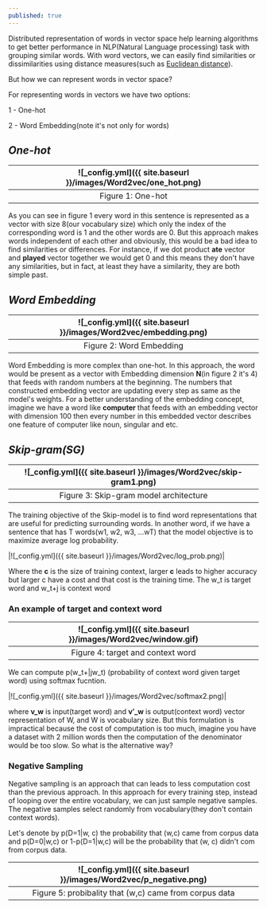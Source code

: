 ```yaml
---
published: true
---
```

Distributed representation of words in vector space help learning algorithms to get better performance in NLP(Natural Language processing) task with grouping similar words. With word vectors, we can easily find similarities or dissimilarities using distance measures(such as [Euclidean distance](https://en.wikipedia.org/wiki/Euclidean_distance)).

But how we can represent words in vector space?

For representing words in vectors we have two options:

1 - One-hot

2 - Word Embedding(note it's not only for words)


## _One-hot_

|![_config.yml]({{ site.baseurl }}/images/Word2vec/one_hot.png)|
|:--:| 
| Figure 1: One-hot|

As you can see in figure 1 every word in this sentence is represented as a vector with size 8(our vocabulary size) which only the index of the corresponding word is 1 and the other words are 0. But this approach makes words independent of each other and obviously, this would be a bad idea to find similarities or differences.
For instance, if we dot product **ate** vector and **played** vector together we would get 0 and this means they don't have any similarities, but in fact, at least they have a similarity, they are both simple past.

## _Word Embedding_

|![_config.yml]({{ site.baseurl }}/images/Word2vec/embedding.png)|
|:--:| 
| Figure 2: Word Embedding|

Word Embedding is more complex than one-hot. In this approach, the word would be present as a vector with Embedding dimension **N**(in figure 2 it's 4) that feeds with random numbers at the beginning. The numbers that constructed embedding vector are updating every step as same as the model's weights. For a better understanding of the embedding concept, imagine we have a word like **computer** that feeds with an embedding vector with dimension 100 then every number in this embedded vector describes one feature of computer like noun, singular and etc.


## _Skip-gram(SG)_

|![_config.yml]({{ site.baseurl }}/images/Word2vec/skip-gram1.png)|
|:--:| 
| Figure 3: Skip-gram model architecture|

The training objective of the Skip-model is to find word representations that are useful for 
predicting surrounding words. In another word, if we have a sentence that has T words(w1, w2, w3, ...wT) that the model objective is to maximize average log probability.

|![_config.yml]({{ site.baseurl }}/images/Word2vec/log_prob.png)|

Where the **c** is the size of training context, larger **c** leads to higher accuracy but larger c have a cost and that cost is the training time. The w_t is target word and w_t+j is context word

### An example of target and context word

|![_config.yml]({{ site.baseurl }}/images/Word2vec/window.gif)|
|:--:| 
|Figure 4: target and context word|


We can compute p(w_t+\|jw_t) (probability of context word given target word) using softmax fucntion.

|![_config.yml]({{ site.baseurl }}/images/Word2vec/softmax2.png)|

where **v_w** is input(target word) and **v′_w** is output(context word) vector representation of W, and W is vocabulary size. But this formulation is impractical because the cost of computation is too much, imagine you have a dataset with 2 million words then the computation of the denominator would be too slow. So what is the alternative way?

### Negative Sampling

Negative sampling is an approach that can leads to less computation cost than the previous approach. In this approach for every training step, instead of looping over the entire vocabulary, we can just sample negative samples. The negative samples select randomly from vocabulary(they don't contain context words).

Let's denote by p(D=1\|w, c) the probability that (w,c) came from corpus data and p(D=0\|w,c) or
1-p(D=1\|w,c) will be the probability that (w, c) didn't com from corpus data.

|![_config.yml]({{ site.baseurl }}/images/Word2vec/p_negative.png)|
|:--:| 
|Figure 5: probibality that (w,c) came from corpus data|